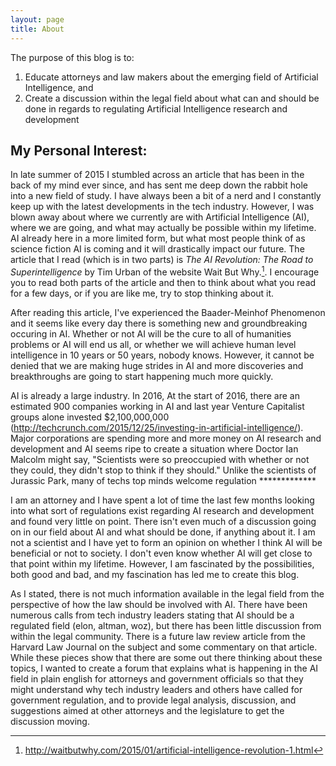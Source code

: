 ```yaml
---
layout: page
title: About
---
```


<div class="message">
  The purpose of this blog is to:
    <ol>
      <li> Educate attorneys and law makers about the emerging field of Artificial Intelligence, and </li>
      <li> Create a discussion within the legal field about what can and should be done in regards to regulating Artificial Intelligence research and development</li>
    </ol>
</div>
	
## My Personal Interest:

In late summer of 2015 I stumbled across an article that has been in the back of my mind ever since, and has sent me deep down the rabbit hole into a new field of study. I have always been a bit of a nerd and I constantly keep up with the latest developments in the tech industry. However, I was blown away about where we currently are with  Artificial Intelligence (AI), where we are going, and what may actually be possible within my lifetime. AI already here in a more limited form, but what most people think of as science fiction AI is coming and it will drastically impact our future. The article that I read (which is in two parts) is <i>The AI Revolution: The Road to Superintelligence</i> by Tim Urban of the website Wait But Why.[^1]. I encourage you to read both parts of the article and then to think about what you read for a few days, or if you are like me, try to stop thinking about it. 

After reading this article, I've experienced the Baader-Meinhof Phenomenon and it seems like every day there is something new and groundbreaking occuring in AI. Whether or not  AI will be the cure to all of humanities problems or AI will end us all, or whether we will achieve human level intelligence in 10 years or 50 years, nobody knows. However, it cannot be denied that we are making huge strides in AI and more discoveries and breakthroughs are going to start happening much more quickly. 

AI is already a large industry. In 2016, At the start of 2016, there are an estimated 900 companies working in AI and last year Venture Capitalist groups alone invested $2,100,000,000 (<a>http://techcrunch.com/2015/12/25/investing-in-artificial-intelligence/</a>).  Major corporations are spending more and more money on AI research and development and AI seems ripe to create a situation where Doctor Ian Malcolm might say, "Scientists were so preoccupied with whether or not they could, they didn't stop to think if they should." Unlike the scientists of Jurassic Park, many of techs top minds welcome regulation *************

I am an attorney and I have spent a lot of time the last few months looking into what sort of regulations exist regarding AI research and development and found very little on point. There isn't even much of a discussion going on in our field about AI and what should be done, if anything about it. I am not a scientist and I have yet to form an opinion on whether I think AI will be beneficial or not to society. I don't even know whether AI will get close to that point within my lifetime. However, I am fascinated by the possibilities, both good and bad, and my fascination has led me to create this blog.

As I stated, there is not much information available in the legal field from the perspective of how the law should be involved with AI. There have been numerous calls from tech industry leaders stating that AI should be a regulated field (elon, altman, woz),  but there has been little discussion from within the legal community. There is a future law review article from the Harvard Law Journal on the subject and some commentary on that article. While these pieces show that there are some out there thinking about these topics, I wanted to create a forum that explains what is happening in the AI field in plain english for attorneys and government officials so that they might understand why tech industry leaders and others have called for government regulation, and  to provide legal analysis, discussion, and suggestions aimed at other attorneys and the legislature to get the discussion moving.


[^1]: <a>http://waitbutwhy.com/2015/01/artificial-intelligence-revolution-1.html</a>
